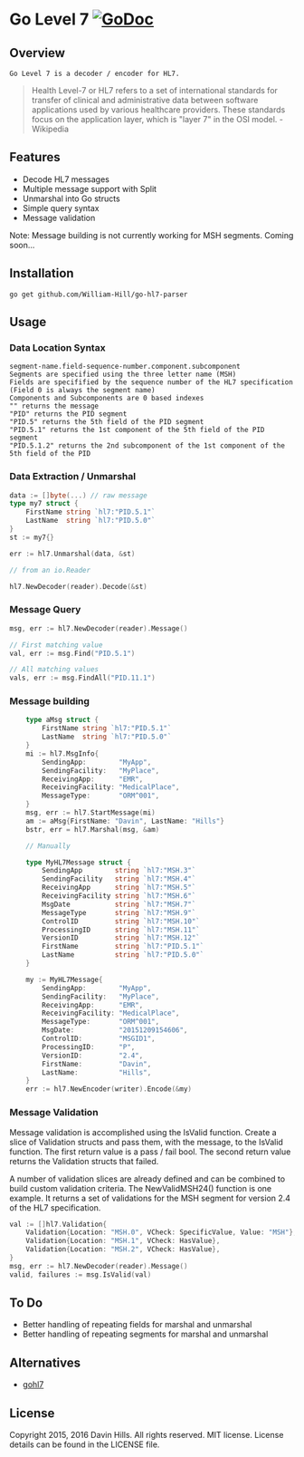 # Go Level 7 [![GoDoc](https://img.shields.io/badge/godoc-reference-blue.svg?style=flat-square)](https://godoc.org/github.com/William-Hill/go-hl7-parser)

## Overview

	Go Level 7 is a decoder / encoder for HL7.
> 	Health Level-7 or HL7 refers to a set of international standards for transfer of clinical and administrative data between software applications used by various healthcare providers. These standards focus on the application layer, which is "layer 7" in the OSI model. -Wikipedia

## Features

* Decode HL7 messages
* Multiple message support with Split
* Unmarshal into Go structs
* Simple query syntax
* Message validation

Note: Message building is not currently working for MSH segments. Coming soon...

## Installation
	go get github.com/William-Hill/go-hl7-parser

## Usage

###	Data Location Syntax

	segment-name.field-sequence-number.component.subcomponent
	Segments are specified using the three letter name (MSH)
	Fields are specifified by the sequence number of the HL7 specification (Field 0 is always the segment name)
	Components and Subcomponents are 0 based indexes
	"" returns the message
	"PID" returns the PID segment
	"PID.5" returns the 5th field of the PID segment
	"PID.5.1" returns the 1st component of the 5th field of the PID segment
	"PID.5.1.2" returns the 2nd subcomponent of the 1st component of the 5th field of the PID

###	Data Extraction / Unmarshal

```go
data := []byte(...) // raw message
type my7 struct {
	FirstName string `hl7:"PID.5.1"`
	LastName  string `hl7:"PID.5.0"`
}
st := my7{}

err := hl7.Unmarshal(data, &st)

// from an io.Reader

hl7.NewDecoder(reader).Decode(&st)
```

### Message Query

```go
msg, err := hl7.NewDecoder(reader).Message()

// First matching value
val, err := msg.Find("PID.5.1")

// All matching values
vals, err := msg.FindAll("PID.11.1")
```

### Message building

```go
	type aMsg struct {
		FirstName string `hl7:"PID.5.1"`
		LastName  string `hl7:"PID.5.0"`
	}
	mi := hl7.MsgInfo{
		SendingApp:        "MyApp",
		SendingFacility:   "MyPlace",
		ReceivingApp:      "EMR",
		ReceivingFacility: "MedicalPlace",
		MessageType:       "ORM^001",
	}
	msg, err := hl7.StartMessage(mi)
	am := aMsg{FirstName: "Davin", LastName: "Hills"}
	bstr, err = hl7.Marshal(msg, &am)

	// Manually

	type MyHL7Message struct {
		SendingApp        string `hl7:"MSH.3"`
		SendingFacility   string `hl7:"MSH.4"`
		ReceivingApp      string `hl7:"MSH.5"`
		ReceivingFacility string `hl7:"MSH.6"`
		MsgDate           string `hl7:"MSH.7"`
		MessageType       string `hl7:"MSH.9"`
		ControlID         string `hl7:"MSH.10"`
		ProcessingID      string `hl7:"MSH.11"`
		VersionID         string `hl7:"MSH.12"`
		FirstName         string `hl7:"PID.5.1"`
		LastName          string `hl7:"PID.5.0"`
	}

	my := MyHL7Message{
		SendingApp:        "MyApp",
		SendingFacility:   "MyPlace",
		ReceivingApp:      "EMR",
		ReceivingFacility: "MedicalPlace",
		MessageType:       "ORM^001",
		MsgDate:           "20151209154606",
		ControlID:         "MSGID1",
		ProcessingID:      "P",
		VersionID:         "2.4",
		FirstName:         "Davin",
		LastName:          "Hills",
	}
	err := hl7.NewEncoder(writer).Encode(&my)
```

### Message Validation

Message validation is accomplished using the IsValid function. Create a slice of Validation structs and pass them, with the message, to the IsValid function. The first return value is a pass / fail bool. The second return value returns the Validation structs that failed.

A number of validation slices are already defined and can be combined to build custom validation criteria. The NewValidMSH24() function is one example. It returns a set of validations for the MSH segment for version 2.4 of the HL7 specification.

```go
val := []hl7.Validation{
	Validation{Location: "MSH.0", VCheck: SpecificValue, Value: "MSH"},
	Validation{Location: "MSH.1", VCheck: HasValue},
	Validation{Location: "MSH.2", VCheck: HasValue},
}
msg, err := hl7.NewDecoder(reader).Message()
valid, failures := msg.IsValid(val)
```

## To Do

* Better handling of repeating fields for marshal and unmarshal
* Better handling of repeating segments for marshal and unmarshal

## Alternatives

* [gohl7](https://github.com/yehezkel/gohl7)

## License
Copyright 2015, 2016 Davin Hills. All rights reserved.
MIT license. License details can be found in the LICENSE file.


